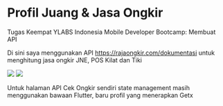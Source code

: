 # Profil Juang & Jasa Ongkir

Tugas Keempat YLABS Indonesia Mobile Developer Bootcamp: Membuat API

Di sini saya menggunakan API https://rajaongkir.com/dokumentasi untuk menghitung jasa ongkir JNE, POS Kilat dan Tiki

![](https://github.com/YLab-Mobile-Dev-Bootcamp/karuniaperjuangan-task2danseterusnya/blob/main/Tugas4A.jpg)
![](https://github.com/YLab-Mobile-Dev-Bootcamp/karuniaperjuangan-task2danseterusnya/blob/main/Tugas4B.jpg)

Untuk halaman API Cek Ongkir sendiri state management masih menggunakan bawaan Flutter, baru profil yang menerapkan Getx
